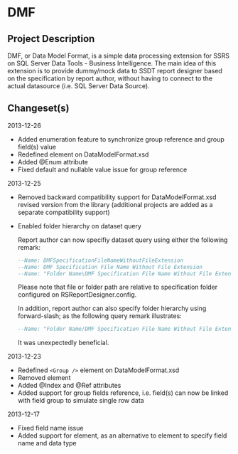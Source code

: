 # DMF

## Project Description
DMF, or Data Model Format, is a simple data processing extension for SSRS on SQL Server Data Tools - Business Intelligence.
The main idea of this extension is to provide dummy/mock data to SSDT report designer based on the specification by report author, without having to connect to the actual datasource (i.e. SQL Server Data Source).

## Changeset(s)
2013-12-26
  - Added enumeration feature to synchronize group reference and group field(s) value
  - Redefined <Group /> element on DataModelFormat.xsd
  - Added @Enum attribute
  - Fixed default and nullable value issue for group reference

2013-12-25
  - Removed backward compatibility support for DataModelFormat.xsd revised version from the library (additional projects are added as a separate compatibility support)
  - Enabled folder hierarchy on dataset query
    
    Report author can now specifiy dataset query using either the following remark:
    ```sql
    --Name: DMFSpecificationFileNameWithoutFileExtension
    --Name: DMF Specification File Name Without File Extension
    --Name: "Folder Name\DMF Specification File Name Without File Extension"
    ```
    Please note that file or folder path are relative to specification folder configured on RSReportDesigner.config.
    
    In addition, report author can also specify folder hierarchy using forward-slash; as the following query remark illustrates:
    ```sql
    --Name: "Folder Name/DMF Specification File Name Without File Extension"
    ```
    It was unexpectedly beneficial.

2013-12-23
  - Redefined `<Group />` element on DataModelFormat.xsd
  - Removed <Index /> element
  - Added @Index and @Ref attributes
  - Added support for group fields reference, i.e. field(s) can now be linked with field group to simulate single row data

2013-12-17
  - Fixed field name issue
  - Added support for <Value /> element, as an alternative to <DataField /> element to specify field name and data type
